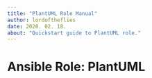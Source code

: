 ```yaml
---
title: "PlantUML Role Manual"
author: lordoftheflies
date: 2020. 02. 18.
about: "Quickstart guide to PlantUML role."
---
```


# Ansible Role: PlantUML